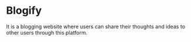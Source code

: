 # Blogify
It is a blogging website where users can share their thoughts and ideas to other users through this platform.
